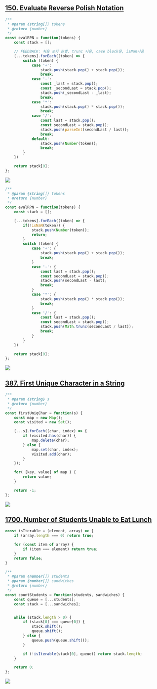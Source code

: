 
## [150. Evaluate Reverse Polish Notation](https://leetcode.com/problems/evaluate-reverse-polish-notation/)

```js
/**
 * @param {string[]} tokens
 * @return {number}
 */
const evalRPN = function(tokens) {
    const stack = [];

    // FEEDBACK: 처음 숫자 판별, trunc 사용, case block문, isNan사용
    [...tokens].forEach((token) => {
        switch (token) {
            case '+':
                stack.push(stack.pop() + stack.pop());
                break;
            case '-':
                const _last = stack.pop();
                const _secondLast = stack.pop();
                stack.push(_secondLast - _last);
                break;
            case '*':
                stack.push(stack.pop() * stack.pop());
                break;
            case '/':
                const last = stack.pop();
                const secondLast = stack.pop();
                stack.push(parseInt(secondLast / last));
                break;
            default:
                stack.push(Number(token));
                break;
        }        
    })

    return stack[0];
};
```

![](https://velog.velcdn.com/images/dusdjeks/post/7e97baac-e750-43c6-9042-bd6f7a739c26/image.png)

<!-- FEEDBACK 받은 코드 -->

```js
/**
 * @param {string[]} tokens
 * @return {number}
 */
const evalRPN = function(tokens) {
    const stack = [];

    [...tokens].forEach((token) => {
        if(!isNaN(token)) {
            stack.push(Number(token));
            return;
        }
        switch (token) {
            case '+': {
                stack.push(stack.pop() + stack.pop());
                break;
            }
            case '-': { 
                const last = stack.pop();
                const secondLast = stack.pop();
                stack.push(secondLast - last);
                break;
            }
            case '*': {
                stack.push(stack.pop() * stack.pop());
                break;
            }
            case '/': {
                const last = stack.pop();
                const secondLast = stack.pop();
                stack.push(Math.trunc(secondLast / last));
                break;
            }
        }        
    })

    return stack[0];
};
```

![](https://velog.velcdn.com/images/dusdjeks/post/efdd5279-b832-4f98-91de-991397e43502/image.png)


## [387. First Unique Character in a String](https://leetcode.com/problems/first-unique-character-in-a-string/)

```js
/**
 * @param {string} s
 * @return {number}
 */
const firstUniqChar = function(s) {
    const map = new Map();
    const visited = new Set();

    [...s].forEach((char, index) => {
        if (visited.has(char)) {
            map.delete(char);
        } else {
            map.set(char, index);
            visited.add(char);
        }
    });

    for( [key, value] of map ) {
        return value;
    }

    return -1; 
};
```

![](https://velog.velcdn.com/images/dusdjeks/post/5d190d8c-d86c-484a-830e-159cc22619c3/image.png)


## [1700. Number of Students Unable to Eat Lunch](https://leetcode.com/problems/number-of-students-unable-to-eat-lunch/)


```js
const isIterable = (element, array) => {
    if (array.length === 0) return true;

    for (const item of array) {
        if (item === element) return true;
    }
    return false;
}

/**
 * @param {number[]} students
 * @param {number[]} sandwiches
 * @return {number}
 */
const countStudents = function(students, sandwiches) {
    const queue = [...students];
    const stack = [...sandwiches];


    while (stack.length > 0) {
        if (stack[0] === queue[0]) {
            stack.shift();
            queue.shift();
        } else {
            queue.push(queue.shift());
        }

        if (!isIterable(stack[0], queue)) return stack.length;
    }

    return 0;
};
```
![](https://velog.velcdn.com/images/dusdjeks/post/12bab296-c575-4133-a344-1bffcab2a0cc/image.png)

